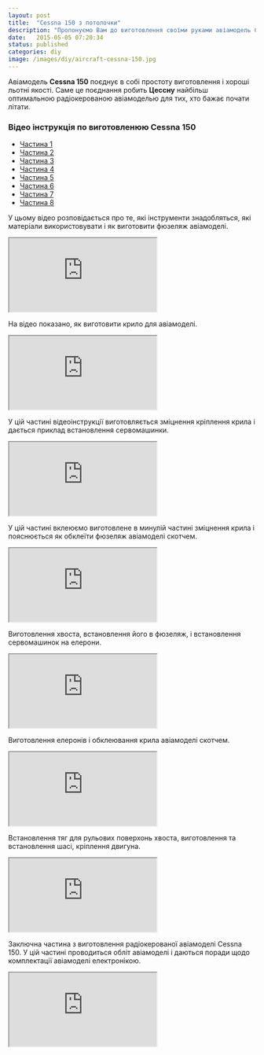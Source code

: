 ```yaml
---
layout: post
title:  "Cessna 150 з потолочки"
description: "Пропонуємо Вам до виготовлення своїми руками авіамодель Cessna 150 - тренер верхньоплан. Матеріал потолочна плитка."
date:   2015-05-05 07:20:34
status: published
categories: diy
image: /images/diy/aircraft-cessna-150.jpg
---
```

Авіамодель **Cessna 150** поєднує в собі простоту виготовлення і хороші льотні якості. Саме це поєднання робить **Цессну** найбільш оптимальною радіокерованою авіамоделью для тих, хто бажає почати літати.

### Відео інструкція по виготовленюю Cessna 150
<div role="tabpanel">
  <!-- Nav tabs -->
  <ul id="cessna-video-tab" class="nav nav-tabs" role="tablist">
    <li role="presentation" class="active">
      <a href="#cessna-video-p1" aria-controls="cessna-video-p1" role="tab" data-toggle="tab">Частина 1</a>
    </li>
    <li role="presentation">
      <a href="#cessna-video-p2" aria-controls="cessna-video-p2" role="tab" data-toggle="tab">Частина 2</a>
    </li>
    <li role="presentation">
      <a href="#cessna-video-p3" aria-controls="cessna-video-p3" role="tab" data-toggle="tab">Частина 3</a>
    </li>
    <li role="presentation">
      <a href="#cessna-video-p4" aria-controls="cessna-video-p4" role="tab" data-toggle="tab">Частина 4</a>
    </li>
    <li role="presentation">
      <a href="#cessna-video-p5" aria-controls="cessna-video-p5" role="tab" data-toggle="tab">Частина 5</a>
    </li>
    <li role="presentation">
      <a href="#cessna-video-p6" aria-controls="cessna-video-p6" role="tab" data-toggle="tab">Частина 6</a>
    </li>
    <li role="presentation">
      <a href="#cessna-video-p7" aria-controls="cessna-video-p7" role="tab" data-toggle="tab">Частина 7</a>
    </li>
      <li role="presentation">
      <a href="#cessna-video-p8" aria-controls="cessna-video-p8" role="tab" data-toggle="tab">Частина 8</a>
    </li>
  </ul>
  <!-- Tab panes -->
  <div class="tab-content">
    <div role="tabpanel" class="tab-pane fade in active" id="cessna-video-p1">
      <p>У цьому відео розповідається про те, які інструменти знадобляться, які матеріали використовувати і як виготовити фюзеляж авіамоделі.</p>
      <div class="embed-responsive embed-responsive-16by9">
        <iframe class="embed-responsive-item" src="https://www.youtube.com/embed/FCAkQ1t9eLI" allowfullscreen></iframe>
      </div>
    </div>
    <div role="tabpanel" class="tab-pane fade" id="cessna-video-p2">
      <p>На відео показано, як виготовити крило для авіамоделі.</p>
      <div class="embed-responsive embed-responsive-16by9">
        <iframe class="embed-responsive-item" src="https://www.youtube.com/embed/G-s0RbG1rBU" allowfullscreen></iframe>
      </div>
    </div>
    <div role="tabpanel" class="tab-pane fade" id="cessna-video-p3">
      <p>У цій частині відеоінструкції виготовляється зміцнення кріплення крила і дається приклад встановлення сервомашинки.</p>
      <div class="embed-responsive embed-responsive-16by9">
        <iframe class="embed-responsive-item" src="https://www.youtube.com/embed/dcFQs7t4iXY" allowfullscreen></iframe>
      </div>
    </div>
    <div role="tabpanel" class="tab-pane fade" id="cessna-video-p4">
      <p>У цій частині вклеюємо виготовлене в минулій частині зміцнення крила і пояснюється як обклеїти фюзеляж авіамоделі скотчем.</p>
      <div class="embed-responsive embed-responsive-16by9">
        <iframe class="embed-responsive-item" src="https://www.youtube.com/embed/SWH0fTljTHk" allowfullscreen></iframe>
      </div>    
    </div>
    <div role="tabpanel" class="tab-pane fade" id="cessna-video-p5">
      <p>Виготовлення хвоста, встановлення його в фюзеляж, і встановлення сервомашинок на елерони.</p>
      <div class="embed-responsive embed-responsive-16by9">
        <iframe class="embed-responsive-item" src="https://www.youtube.com/embed/JMSd0_AkbXY" allowfullscreen></iframe>
      </div>    
    </div>
    <div role="tabpanel" class="tab-pane fade" id="cessna-video-p6">
      <p>Виготовлення елеронів і обклеювання крила авіамоделі скотчем.</p>
      <div class="embed-responsive embed-responsive-16by9">
        <iframe class="embed-responsive-item" src="https://www.youtube.com/embed/L2R8VsoQ2Fs" allowfullscreen></iframe>
      </div>
    </div>
    <div role="tabpanel" class="tab-pane fade" id="cessna-video-p7">
      <p>Встановлення тяг для рульових поверхонь хвоста, виготовлення та встановлення шасі, кріплення двигуна.</p>
      <div class="embed-responsive embed-responsive-16by9">
        <iframe class="embed-responsive-item" src="https://www.youtube.com/embed/LSX1T6X-6Yo" allowfullscreen></iframe>
      </div>    
    </div>
    <div role="tabpanel" class="tab-pane fade" id="cessna-video-p8">
      <p>Заключна частина з виготовлення радіокерованої авіамоделі Cessna 150. У цій частині проводиться обліт авіамоделі і даються поради щодо комплектації авіамоделі електронікою.</p>
      <div class="embed-responsive embed-responsive-16by9">
        <iframe class="embed-responsive-item" src="https://www.youtube.com/embed/x-mv4yXZWpM" allowfullscreen></iframe>
      </div>    
    </div>
  </div>
</div>
<script type="text/javascript" src="https://ajax.googleapis.com/ajax/libs/jquery/1.11.2/jquery.min.js"></script>
<script type="text/javascript" src="{{ "/js/bootstrap.min.js" | prepend: site.baseurl }}"></script>
<script>
$(function(){
  $('#cessna-video-tab a').click(function(e) {
    e.preventDefault()
    $(this).tab('show')
  })
})
</script>
